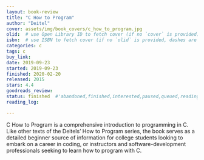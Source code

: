 ```yaml
---
layout: book-review
title: "C How to Program"
author: "Deitel"
cover: assets/img/book_covers/c_how_to_program.jpg
olid:  # use Open Library ID to fetch cover (if no `cover` is provided)
isbn:  # use ISBN to fetch cover (if no `olid` is provided, dashes are optional)
categories: c
tags: c
buy_link: 
date: 2019-09-23
started: 2019-09-23
finished: 2020-02-20
released: 2015
stars: 4.4
goodreads_review:
status: finished  #'abandoned,finished,interested,paused,queued,reading,reread'
reading_log:

---
```


C How to Program is a comprehensive introduction to programming in C. Like other texts of the Deitels’ How to Program series, the book serves as a detailed beginner source of information for college students looking to embark on a career in coding, or instructors and software-development professionals seeking to learn how to program with C.